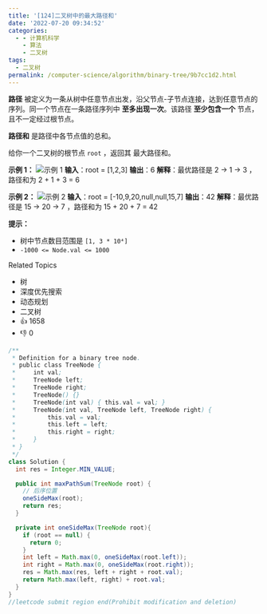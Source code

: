 ```yaml
---
title: '[124]二叉树中的最大路径和'
date: '2022-07-20 09:34:52'
categories:
  - - 计算机科学
    - 算法
    - 二叉树
tags:
  - 二叉树
permalink: /computer-science/algorithm/binary-tree/9b7cc1d2.html
---
```


**路径** 被定义为一条从树中任意节点出发，沿父节点-子节点连接，达到任意节点的序列。同一个节点在一条路径序列中 **至多出现一次**。该路径 **至少包含一个** 节点，且不一定经过根节点。

**路径和** 是路径中各节点值的总和。

给你一个二叉树的根节点 `root` ，返回其 最大路径和。

**示例 1：**
![示例 1](https://s2.loli.net/2022/07/20/aGU7tSMkmE2Nxuz.jpg)
**输入**：root = [1,2,3]
**输出**：6
**解释**：最优路径是 2 -> 1 -> 3 ，路径和为 2 + 1 + 3 = 6


**示例 2：**
![示例 2](https://s2.loli.net/2022/07/20/etpZsRqXaWOckdL.jpg)
**输入**：root = [-10,9,20,null,null,15,7]
**输出**：42
**解释**：最优路径是 15 -> 20 -> 7 ，路径和为 15 + 20 + 7 = 42

 **提示：**
- 树中节点数目范围是 `[1, 3 * 10⁴]`
- `-1000 <= Node.val <= 1000`

 Related Topics 
 - 树 
 - 深度优先搜索 
 - 动态规划 
 - 二叉树 
 - 👍 1658 
 - 👎 0

```java
/**
 * Definition for a binary tree node.
 * public class TreeNode {
 *     int val;
 *     TreeNode left;
 *     TreeNode right;
 *     TreeNode() {}
 *     TreeNode(int val) { this.val = val; }
 *     TreeNode(int val, TreeNode left, TreeNode right) {
 *         this.val = val;
 *         this.left = left;
 *         this.right = right;
 *     }
 * }
 */
class Solution {
  int res = Integer.MIN_VALUE;

  public int maxPathSum(TreeNode root) {
    // 后序位置
    oneSideMax(root);
    return res;
  }

  private int oneSideMax(TreeNode root){
    if (root == null) {
      return 0;
    }
    int left = Math.max(0, oneSideMax(root.left));
    int right = Math.max(0, oneSideMax(root.right));
    res = Math.max(res, left + right + root.val);
    return Math.max(left, right) + root.val;
  }
}
//leetcode submit region end(Prohibit modification and deletion)

```
